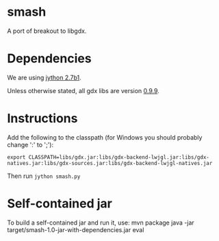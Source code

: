 smash
=====

A port of breakout to libgdx.

# Dependencies

We are using [jython 2.7b1](http://www.jython.org/downloads.html).

Unless otherwise stated, all gdx libs are version
[0.9.9](https://github.com/libgdx/libgdx/releases/tag/0.9.9-xamarin).

# Instructions

Add the following to the classpath (for Windows you should probably change ':' to ';'):

```
export CLASSPATH=libs/gdx.jar:libs/gdx-backend-lwjgl.jar:libs/gdx-natives.jar:libs/gdx-sources.jar:libs/gdx-backend-lwjgl-natives.jar
```

Then run `jython smash.py`

# Self-contained jar

To build a self-contained jar and run it, use:
    mvn package
    java -jar target/smash-1.0-jar-with-dependencies.jar eval

